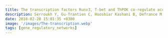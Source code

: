 ```yaml
---
title: The transcription factors Runx3, T-bet and ThPOK co-regulate acquisition of cytotoxic function by human Th1 lymphocytes
description: Serroukh Y, Gu-Trantien C, Hooshiar Kashani B, Defrance M, Vu Manh T.P, Azouz A, Detavernier A, Hoyois A, Das J*, Bizet M, Pollet E, Tabbuso T, Calonne E, van Gisbergen K, Dalod M, Fuks F, Goriely S, Marchant A
date: 2018-02-28 15:01:35 +0300
image: '/images/The-transcription.webp'
tags: [gene_regulatory_networks]
---
```

